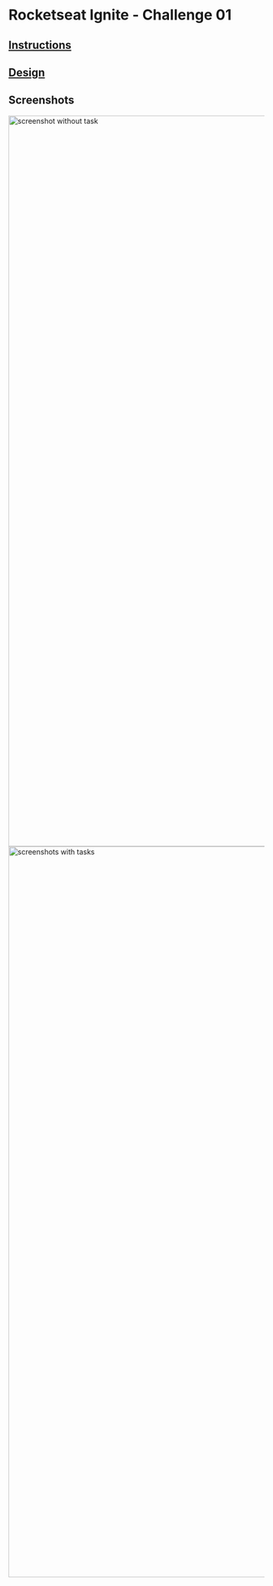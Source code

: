 # Rocketseat Ignite - Challenge 01

## [Instructions](https://efficient-sloth-d85.notion.site/Desafio-01-Praticando-os-conceitos-do-ReactJS-91fd63dd1a5b4a2796152de293ec1074)

## [Design](<https://www.figma.com/file/RUluBosztwNcS3Qum8Zcq1/ToDo-List-(Copy)>)

## Screenshots

<img width="1437" alt="screenshot without task" src="https://user-images.githubusercontent.com/20797306/176752673-ff8e0de6-ace6-4055-a693-91dba45dd63b.png">

<img width="1437" alt="screenshots with tasks" src="https://user-images.githubusercontent.com/20797306/176752692-25cba161-0616-47d8-ad24-ca5c49c4cc92.png">
